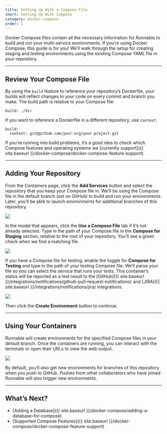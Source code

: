 ```yaml
---
title: Setting Up With a Compose File
short: Setting Up With Compose
category: docker-compose
order: 1
---
```


Docker Compose files contain all the necessary information for Runnable to build and run your multi-service environments. If you’re using Docker Compose, this guide is for you! We’ll walk through the setup for creating staging and testing environments using the existing Compose YAML file in your repository.

---

## Review Your Compose File

By using the `build` feature to reference your repository’s Dockerfile, your builds will reflect changes to your code on every commit and branch you make. The build path is relative to your Compose file:

    build: ./dir

If you want to reference a Dockerfile in a different repository, use `context`:

    build:
      context: git@github.com/your-org/your-project.git

If you’re running into build problems, it’s a good idea to check which Compose features and operating systems we [currently support]({{ site.baseurl }}/docker-compose/docker-compose-feature-support).

---

## Adding Your Repository

From the Containers page, click the **Add Services** button and select the repository that you keep your Compose file in. We'll be using the Compose file in the default branch (set on GitHub) to build and run your environments. Later, you'll be able to launch environments for additional branches of this repository.

![](images/ss-compose-add.png)

In the modal that appears, click the **Use a Compose File** tab if it’s not already selected. Type in the path of your Compose file in the **Compose for Staging** section, relative to the root of your repository. You’ll see a green check when we find a matching file.

![](images/ss-compose-staging.png)

If you have a Compose file for testing, enable the toggle for **Compose for Testing** and type in the path of your testing Compose file. We’ll parse your file so you can select the service that runs your tests. This container’s status will be reported as a test result to the [GitHub]({{ site.baseurl }}/integrations/notifications/github-pull-request-notifications) and [JIRA]({{ site.baseurl }}/integrations/notifications/jira) integrations.

![](images/ss-compose-testing.png)

Then click the **Create Environment** button to continue.

---

## Using Your Containers

Runnable will create environments for the specified Compose files in your default branch. Once the containers are running, you can interact with the terminals or open their URLs to view the web output.

![](images/ss-compose-instance.png)

By default, you’ll also get new environments for branches of this repository when you push to GitHub. Pushes from other collaborators who have joined Runnable will also trigger new environments.

---

## What’s Next?

- [Adding a Database]({{ site.baseurl }}/docker-compose/adding-a-database-for-compose)
- [Supported Compose Features]({{ site.baseurl }}/docker-compose/docker-compose-feature-support)
